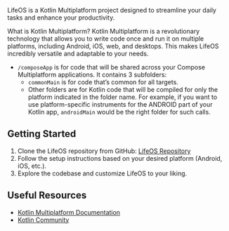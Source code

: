 LifeOS is a Kotlin Multiplatform project designed to streamline your daily tasks and enhance your productivity.

What is Kotlin Multiplatform?
Kotlin Multiplatform is a revolutionary technology that allows you to write code once and run it on multiple platforms, including Android, iOS, web, and desktops. This makes LifeOS incredibly versatile and adaptable to your needs.

* `/composeApp` is for code that will be shared across your Compose Multiplatform applications.
  It contains 3 subfolders:
  - `commonMain` is for code that’s common for all targets.
  - Other folders are for Kotlin code that will be compiled for only the platform indicated in the folder name.
    For example, if you want to use platform-specific instruments for the ANDROID part of your Kotlin app,
    `androidMain` would be the right folder for such calls.

## Getting Started

1. Clone the LifeOS repository from GitHub: [LifeOS Repository](https://github.com/ROSS-org/ROSS)
2. Follow the setup instructions based on your desired platform (Android, iOS, etc.).
3. Explore the codebase and customize LifeOS to your liking.

## Useful Resources

- [Kotlin Multiplatform Documentation](https://kotlinlang.org/docs/multiplatform.html)
- [Kotlin Community](https://kotlinlang.org/)
